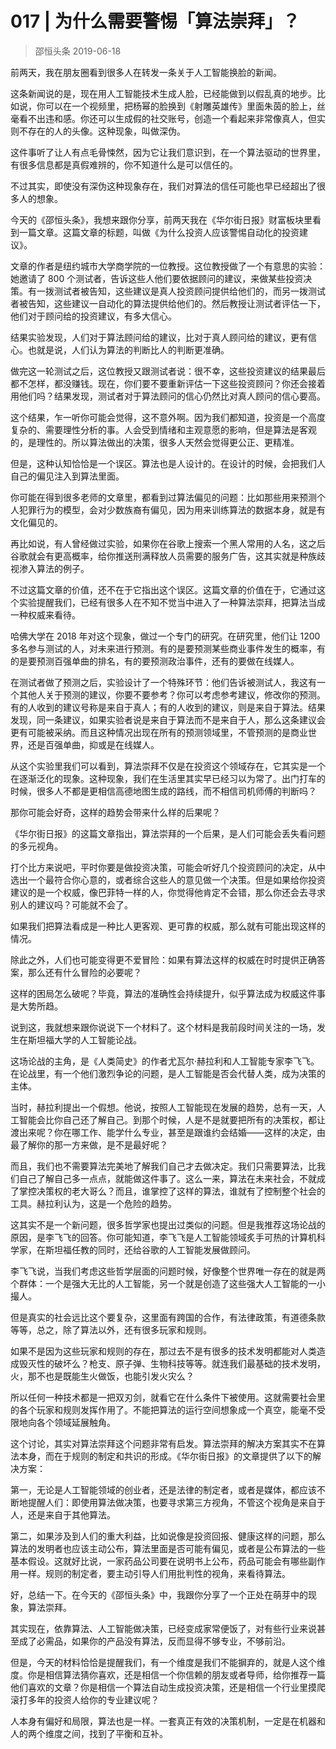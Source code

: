# 017 | 为什么需要警惕「算法崇拜」？
> 邵恒头条
2019-06-18

前两天，我在朋友圈看到很多人在转发一条关于人工智能换脸的新闻。

这条新闻说的是，现在用人工智能技术生成人脸，已经能做到以假乱真的地步。比如说，你可以在一个视频里，把杨幂的脸换到《射雕英雄传》里面朱茵的脸上，丝毫看不出违和感。你还可以生成假的社交账号，创造一个看起来非常像真人，但实则不存在的人的头像。这种现象，叫做深伪。

这件事听了让人有点毛骨悚然，因为它让我们意识到，在一个算法驱动的世界里，有很多信息都是真假难辨的，你不知道什么是可以信任的。

不过其实，即使没有深伪这种现象存在，我们对算法的信任可能也早已经超出了很多人的想象。

今天的《邵恒头条》，我想来跟你分享，前两天我在《华尔街日报》财富板块里看到一篇文章。这篇文章的标题，叫做《为什么投资人应该警惕自动化的投资建议》。

文章的作者是纽约城市大学商学院的一位教授。这位教授做了一个有意思的实验：她邀请了 800 个测试者，告诉这些人他们要依据顾问的建议，来做某些投资决策。有一拨测试者被告知，这些建议是真人投资顾问提供给他们的，而另一拨测试者被告知，这些建议一自动化的算法提供给他们的。然后教授让测试者评估一下，他们对于顾问给的投资建议，有多大信心。

结果实验发现，人们对于算法顾问给的建议，比对于真人顾问给的建议，更有信心。也就是说，人们认为算法的判断比人的判断更准确。

做完这一轮测试之后，这位教授又跟测试者说：很不幸，这些投资建议的结果最后都不怎样，都没赚钱。现在，你们要不要重新评估一下这些投资顾问？你还会接着用他们吗？结果发现，测试者对于算法顾问的信心仍然比对真人顾问的信心要高。

这个结果，乍一听你可能会觉得，这不意外啊。因为我们都知道，投资是一个高度复杂的、需要理性分析的事。人会受到情绪和主观意愿的影响，但是算法是客观的，是理性的。所以算法做出的决策，很多人天然会觉得更公正、更精准。

但是，这种认知恰恰是一个误区。算法也是人设计的。在设计的时候，会把我们人自己的偏见注入到算法里面。

你可能在得到很多老师的文章里，都看到过算法偏见的问题：比如那些用来预测个人犯罪行为的模型，会对少数族裔有偏见，因为用来训练算法的数据本身，就是有文化偏见的。

再比如说，有人曾经做过实验，如果你在谷歌上搜索一个黑人常用的人名，这之后谷歌就会有更高概率，给你推送刑满释放人员需要的服务广告，这其实就是种族歧视渗入算法的例子。

不过这篇文章的价值，还不在于它指出这个误区。这篇文章的价值在于，它通过这个实验提醒我们，已经有很多人在不知不觉当中进入了一种算法崇拜，把算法当成一种权威来看待。

哈佛大学在 2018 年对这个现象，做过一个专门的研究。在研究里，他们让 1200 多名参与测试的人，对未来进行预测。有的是要预测某些商业事件发生的概率，有的是要预测百强单曲的排名，有的要预测政治事件，还有的要做在线媒人。

在测试者做了预测之后，实验设计了一个特殊环节：他们告诉被测试人，我这有一个其他人关于预测的建议，你要不要参考？你可以考虑参考建议，修改你的预测。有的人收到的建议号称是来自于真人；有的人收到的建议，则是来自于算法。结果发现，同一条建议，如果实验者说是来自于算法而不是来自于人，那么这条建议会更有可能被采纳。而且这种情况出现在所有的预测领域里，不管预测的是商业世界，还是百强单曲，抑或是在线媒人。

从这个实验里我们可以看到，算法崇拜不仅是在投资这个领域存在，它其实是一个在逐渐泛化的现象。这种现象，我们在生活里其实早已经习以为常了。出门打车的时候，很多人不都是更相信高德地图生成的路线，而不相信司机师傅的判断吗？

那你可能会好奇，这样的趋势会带来什么样的后果呢？

《华尔街日报》的这篇文章指出，算法崇拜的一个后果，是人们可能会丢失看问题的多元视角。

打个比方来说吧，平时你要是做投资决策，可能会听好几个投资顾问的决定，从中选出一个最符合你心意的，或者综合这些人的意见做一个决策。但是如果给你投资建议的是一个权威，像巴菲特一样的人，你觉得他肯定不会错，那么你还会去寻求别人的建议吗？可能就不会了。

如果我们把算法看成是一种比人更客观、更可靠的权威，那么就有可能出现这样的情况。

除此之外，人们也可能变得更不爱冒险：如果有算法这样的权威在时时提供正确答案，那么还有什么冒险的必要呢？

这样的困局怎么破呢？毕竟，算法的准确性会持续提升，似乎算法成为权威这件事是大势所趋。

说到这，我就想来跟你说说下一个材料了。这个材料是我前段时间关注的一场，发生在斯坦福大学的人工智能论战。

这场论战的主角，是《人类简史》的作者尤瓦尔·赫拉利和人工智能专家李飞飞。在论战里，有一个他们激烈争论的问题，是人工智能是否会代替人类，成为决策的主体。

当时，赫拉利提出一个假想。他说，按照人工智能现在发展的趋势，总有一天，人工智能会比你自己还了解自己。到那个时候，人是不是就要把所有的决策权，都让渡出来呢？你在哪工作、能学什么专业，甚至是跟谁约会结婚——这样的决定，由最了解你的那一方来做，是不是最好呢？

而且，我们也不需要算法完美地了解我们自己才去做决定。我们只需要算法，比我们自己了解自己多一点点，就能做这件事了。这么一来，算法在未来社会，不就成了掌控决策权的老大哥么？而且，谁掌控了这样的算法，谁就有了控制整个社会的工具。赫拉利认为，这是一个危险的趋势。

这其实不是一个新问题，很多哲学家也提出过类似的问题。但是我推荐这场论战的原因，是李飞飞的回答。你可能知道，李飞飞是人工智能领域炙手可热的计算机科学家，在斯坦福任教的同时，还给谷歌的人工智能发展做顾问。

李飞飞说，当我们考虑这些哲学层面的问题时候，好像整个世界唯一存在的就是两个群体：一个是强大无比的人工智能，另一个就是创造了这些强大人工智能的一小撮人。

但是真实的社会远比这个要复杂，这里面有跨国的合作，有法律政策，有道德条款等等，总之，除了算法以外，还有很多玩家和规则。

如果不是因为这些玩家和规则的存在，那过去不是有很多的技术发明都能对人类造成毁灭性的破坏么？枪支、原子弹、生物科技等等。就连我们最基础的技术发明，火，那不也是既能生火做饭，也能引发火灾么？

所以任何一种技术都是一把双刃剑，就看它在什么条件下被使用。这就需要社会里的各个玩家和规则发挥作用了。不能把算法的运行空间想象成一个真空，能毫不受限地向各个领域延展触角。

这个讨论，其实对算法崇拜这个问题非常有启发。算法崇拜的解决方案其实不在算法本身，而在于规则的制定和共识的形成。《华尔街日报》的文章提供了以下的解决方案：

第一，无论是人工智能领域的创业者，还是法律的制定者，或者是媒体，都应该不断地提醒人们：即使用算法做决策，也要寻求第三方视角，不管这个视角是来自于人，还是来自于其他算法。

第二，如果涉及到人们的重大利益，比如说像是投资回报、健康这样的问题，那么算法的发明者也应该主动公布，算法里面是否可能有偏见，或者是公布算法的一些基本假设。这就好比说，一家药品公司要在说明书上公布，药品可能会有哪些副作用一样。规则的制定者，要主动引导人们用批判性的视角，来看待算法。

好，总结一下。在今天的《邵恒头条》中，我跟你分享了一个正处在萌芽中的现象，算法崇拜。

其实现在，依靠算法、人工智能做决策，已经变成家常便饭了，对有些行业来说甚至成了必需品，如果你的产品没有算法，反而显得不够专业，不够前沿。

但是，今天的材料恰恰是提醒我们，有一个维度是我们不能摒弃的，就是人这个维度。你是相信算法猜你喜欢，还是相信一个你信赖的朋友或者导师，给你推荐一篇他们喜欢的文章？你是相信一个算法自动生成投资决策，还是相信一个行业里摸爬滚打多年的投资人给你的专业建议呢？

人本身有偏好和局限，算法也是一样。一套真正有效的决策机制，一定是在机器和人的两个维度之间，找到了平衡和互补。